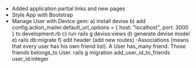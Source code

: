 - Added application partial links and new pages
- Style App with Bootstrap
- Manage User with Device gem:
    a) install devise
    b) add config.action_mailer.default_url_options = { host: "localhost", port: 3000 } to development.rb
    с) run rails g devise:views
    d) generate devise model 
    e) rails db:migrate
    f) edit header (add new routes)
-Associations (means that every user has his own friend list). A User has_many friend. Those friends belongs_to User. rails g migration add_user_id_to_friends user_id:integer

 